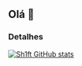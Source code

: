 ## Olá 👋

### Detalhes

[![Sh1ft GitHub stats](https//github-readme-stats.vercel.app/apiusername=sh1ftpayer&show_icons=true&theme=dark)](https//github.com/sh1ftplayer/github-readme-stats)
